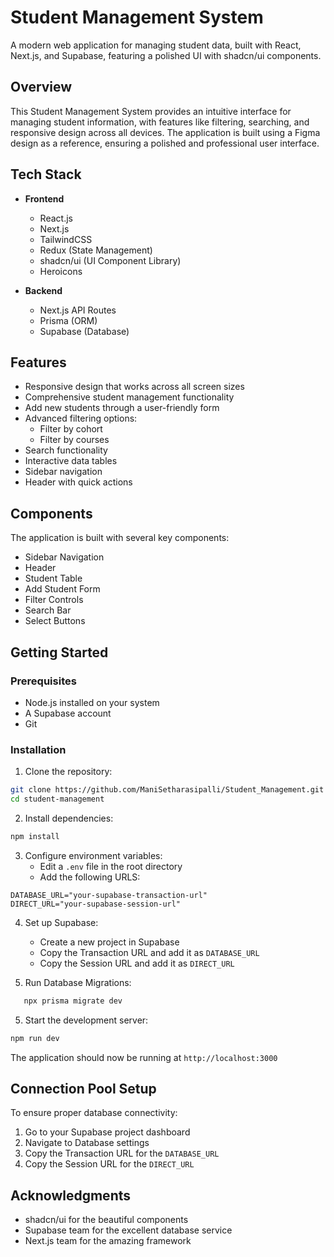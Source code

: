 # Student Management System

A modern web application for managing student data, built with React, Next.js, and Supabase, featuring a polished UI with shadcn/ui components.

## Overview

This Student Management System provides an intuitive interface for managing student information, with features like filtering, searching, and responsive design across all devices. The application is built using a Figma design as a reference, ensuring a polished and professional user interface.

## Tech Stack

- **Frontend**
  - React.js
  - Next.js
  - TailwindCSS
  - Redux (State Management)
  - shadcn/ui (UI Component Library)
  - Heroicons

- **Backend**
  - Next.js API Routes
  - Prisma (ORM)
  - Supabase (Database)

## Features

- Responsive design that works across all screen sizes
- Comprehensive student management functionality
- Add new students through a user-friendly form
- Advanced filtering options:
  - Filter by cohort
  - Filter by courses
- Search functionality
- Interactive data tables
- Sidebar navigation
- Header with quick actions

## Components

The application is built with several key components:

- Sidebar Navigation
- Header
- Student Table
- Add Student Form
- Filter Controls
- Search Bar
- Select Buttons

## Getting Started

### Prerequisites

- Node.js installed on your system
- A Supabase account
- Git

### Installation

1. Clone the repository:
```bash
git clone https://github.com/ManiSetharasipalli/Student_Management.git
cd student-management
```

2. Install dependencies:
```bash
npm install
```

3. Configure environment variables:
   - Edit a `.env` file in the root directory
   - Add the following URLS:

```env
DATABASE_URL="your-supabase-transaction-url"
DIRECT_URL="your-supabase-session-url"
```

4. Set up Supabase:
   - Create a new project in Supabase
   - Copy the Transaction URL and add it as `DATABASE_URL`
   - Copy the Session URL and add it as `DIRECT_URL`

5. Run Database Migrations:
```bash
   npx prisma migrate dev
```

5. Start the development server:
```bash
npm run dev
```

The application should now be running at `http://localhost:3000`

## Connection Pool Setup

To ensure proper database connectivity:

1. Go to your Supabase project dashboard
2. Navigate to Database settings
3. Copy the Transaction URL for the `DATABASE_URL`
4. Copy the Session URL for the `DIRECT_URL`


## Acknowledgments

- shadcn/ui for the beautiful components
- Supabase team for the excellent database service
- Next.js team for the amazing framework




